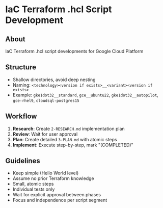 # IaC Terraform .hcl Script Development

## About
IaC Terraform .hcl script developments for Google Cloud Platform

## Structure
- Shallow directories, avoid deep nesting
- Naming: `<technology><version if exists>__<variant><version if exists>`
- Example: `gke1dot32__standard`, `gce__ubuntu22`, `gke1dot32__autopilot`, `gce-rhel9`, `cloudsql-postgres15`

## Workflow
1. **Research**: Create `2-RESEARCH.md` implementation plan
2. **Review**: Wait for user approval
3. **Plan**: Create detailed `3-PLAN.md` with atomic steps
4. **Implement**: Execute step-by-step, mark "(COMPLETED)"

## Guidelines
- Keep simple (Hello World level)
- Assume no prior Terraform knowledge
- Small, atomic steps
- Individual tests only
- Wait for explicit approval between phases
- Focus and independence per script segment